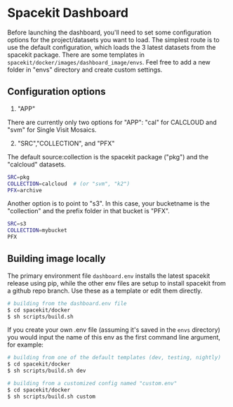 # Spacekit Dashboard

Before launching the dashboard, you'll need to set some configuration options for the project/datasets you want to load. The simplest route is to use the default configuration, which loads the 3 latest datasets from the spacekit package. There are some templates in `spacekit/docker/images/dashboard_image/envs`. Feel free to add a new folder in "envs" directory and create custom settings.


## Configuration options

1. "APP"

There are currently only two options for "APP": "cal" for CALCLOUD and "svm" for Single Visit Mosaics.

2. "SRC","COLLECTION", and "PFX"

The default source:collection is the spacekit package ("pkg") and the "calcloud" datasets. 

```bash
SRC=pkg
COLLECTION=calcloud  # (or "svm", "k2")
PFX=archive
```

Another option is to point to "s3". In this case, your bucketname is the "collection" and the prefix folder in that bucket is "PFX".

```bash
SRC=s3
COLLECTION=mybucket
PFX
```

## Building image locally

The primary environment file `dashboard.env` installs the latest spacekit release using pip, while the other env files are setup to install spacekit from a github repo branch. Use these as a template or edit them directly.

```bash
# building from the dashboard.env file
$ cd spacekit/docker
$ sh scripts/build.sh
```

If you create your own .env file (assuming it's saved in the `envs` directory) you would input the name of this env as the first command line argument, for example:

```bash
# building from one of the default templates (dev, testing, nightly)
$ cd spacekit/docker
$ sh scripts/build.sh dev

# building from a customized config named "custom.env"
$ cd spacekit/docker
$ sh scripts/build.sh custom
```

